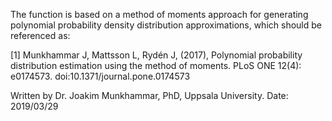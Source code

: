 
The function is based on a method of moments approach for generating 
polynomial probability density distribution approximations, which should
be referenced as:

[1] Munkhammar J, Mattsson L, Rydén J, (2017), Polynomial probability 
distribution estimation using the method of moments. PLoS ONE 
12(4): e0174573. doi:10.1371/journal.pone.0174573

Written by Dr. Joakim Munkhammar, PhD, Uppsala University.
Date: 2019/03/29

